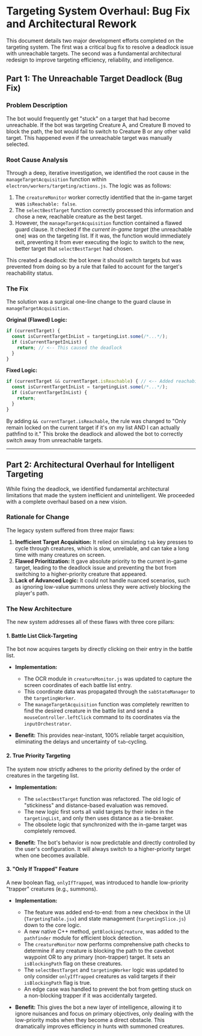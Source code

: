 # Targeting System Overhaul: Bug Fix and Architectural Rework

This document details two major development efforts completed on the targeting system. The first was a critical bug fix to resolve a deadlock issue with unreachable targets. The second was a fundamental architectural redesign to improve targeting efficiency, reliability, and intelligence.

## Part 1: The Unreachable Target Deadlock (Bug Fix)

### Problem Description

The bot would frequently get "stuck" on a target that had become unreachable. If the bot was targeting Creature A, and Creature B moved to block the path, the bot would fail to switch to Creature B or any other valid target. This happened even if the unreachable target was manually selected.

### Root Cause Analysis

Through a deep, iterative investigation, we identified the root cause in the `manageTargetAcquisition` function within `electron/workers/targeting/actions.js`. The logic was as follows:

1.  The `creatureMonitor` worker correctly identified that the in-game target was `isReachable: false`.
2.  The `selectBestTarget` function correctly processed this information and chose a new, reachable creature as the best target.
3.  However, the `manageTargetAcquisition` function contained a flawed guard clause. It checked if the *current in-game target* (the unreachable one) was on the targeting list. If it was, the function would immediately exit, preventing it from ever executing the logic to switch to the new, better target that `selectBestTarget` had chosen.

This created a deadlock: the bot knew it should switch targets but was prevented from doing so by a rule that failed to account for the target's reachability status.

### The Fix

The solution was a surgical one-line change to the guard clause in `manageTargetAcquisition`.

**Original (Flawed) Logic:**
```javascript
if (currentTarget) {
  const isCurrentTargetInList = targetingList.some(/*...*/);
  if (isCurrentTargetInList) {
    return; // <-- This caused the deadlock
  }
}
```

**Fixed Logic:**
```javascript
if (currentTarget && currentTarget.isReachable) { // <-- Added reachability check
  const isCurrentTargetInList = targetingList.some(/*...*/);
  if (isCurrentTargetInList) {
    return;
  }
}
```
By adding `&& currentTarget.isReachable`, the rule was changed to "Only remain locked on the current target if it's on my list AND I can actually pathfind to it." This broke the deadlock and allowed the bot to correctly switch away from unreachable targets.

---

## Part 2: Architectural Overhaul for Intelligent Targeting

While fixing the deadlock, we identified fundamental architectural limitations that made the system inefficient and unintelligent. We proceeded with a complete overhaul based on a new vision.

### Rationale for Change

The legacy system suffered from three major flaws:
1.  **Inefficient Target Acquisition:** It relied on simulating `tab` key presses to cycle through creatures, which is slow, unreliable, and can take a long time with many creatures on screen.
2.  **Flawed Prioritization:** It gave absolute priority to the current in-game target, leading to the deadlock issue and preventing the bot from switching to a higher-priority creature that appeared.
3.  **Lack of Advanced Logic:** It could not handle nuanced scenarios, such as ignoring low-value summons unless they were actively blocking the player's path.

### The New Architecture

The new system addresses all of these flaws with three core pillars:

#### 1. Battle List Click-Targeting
The bot now acquires targets by directly clicking on their entry in the battle list.

*   **Implementation:**
    *   The OCR module in `creatureMonitor.js` was updated to capture the screen coordinates of each battle list entry.
    *   This coordinate data was propagated through the `sabStateManager` to the `targetingWorker`.
    *   The `manageTargetAcquisition` function was completely rewritten to find the desired creature in the battle list and send a `mouseController.leftClick` command to its coordinates via the `inputOrchestrator`.

*   **Benefit:** This provides near-instant, 100% reliable target acquisition, eliminating the delays and uncertainty of `tab`-cycling.

#### 2. True Priority Targeting
The system now strictly adheres to the priority defined by the order of creatures in the targeting list.

*   **Implementation:**
    *   The `selectBestTarget` function was refactored. The old logic of "stickiness" and distance-based evaluation was removed.
    *   The new logic first sorts all valid targets by their index in the `targetingList`, and only then uses distance as a tie-breaker.
    *   The obsolete logic that synchronized with the in-game target was completely removed.

*   **Benefit:** The bot's behavior is now predictable and directly controlled by the user's configuration. It will always switch to a higher-priority target when one becomes available.

#### 3. "Only If Trapped" Feature
A new boolean flag, `onlyIfTrapped`, was introduced to handle low-priority "trapper" creatures (e.g., summons).

*   **Implementation:**
    *   The feature was added end-to-end: from a new checkbox in the UI (`TargetingTable.jsx`) and state management (`targetingSlice.js`) down to the core logic.
    *   A new native C++ method, `getBlockingCreature`, was added to the `pathfinder` module for efficient block detection.
    *   The `creatureMonitor` now performs comprehensive path checks to determine if any creature is blocking the path to the cavebot waypoint OR to any primary (non-trapper) target. It sets an `isBlockingPath` flag on these creatures.
    *   The `selectBestTarget` and `targetingWorker` logic was updated to only consider `onlyIfTrapped` creatures as valid targets if their `isBlockingPath` flag is true.
    *   An edge case was handled to prevent the bot from getting stuck on a non-blocking trapper if it was accidentally targeted.

*   **Benefit:** This gives the bot a new layer of intelligence, allowing it to ignore nuisances and focus on primary objectives, only dealing with the low-priority mobs when they become a direct obstacle. This dramatically improves efficiency in hunts with summoned creatures.